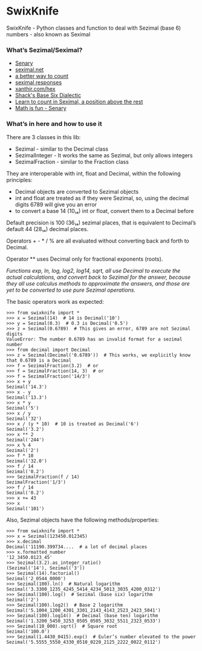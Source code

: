 # SwixKnife
SwixKnife - Python classes and function to deal with Sezimal (base 6) numbers - also known as Seximal
### What’s Sezimal/Seximal?
* [Senary](https://en.wikipedia.org/wiki/Senary)
* [seximal.net](https://www.seximal.net/)
* [a better way to count](https://www.youtube.com/watch?v=qID2B4MK7Y0)
* [seximal responses](https://www.youtube.com/watch?v=wXeX_XKSNlc)
* [xanthir.com/hex](https://xanthir.com/hex)
* [Shack's Base Six Dialectic](http://shacktoms.org/base-six/base-six.htm)
* [Learn to count in Seximal, a position above the rest](https://hackaday.com/2018/07/20/learn-to-count-in-seximal-its-a-position-above-the-rest/)
* [Math is fun - Senary](https://www.mathsisfun.com/definitions/senary.html)

### What’s in here and how to use it
There are 3 classes in this lib:
* Sezimal - similar to the Decimal class
* SezimalInteger - It works the same as Sezimal, but only allows integers
* SezimalFraction - similar to the Fraction class

They are interoperable with int, float and Decimal, within the following principles:
* Decimal objects are converted to Sezimal objects
* int and float are treated as if they were Sezimal, so, using the decimal digits 6789 will give you an error
* to convert a base 14 (10₁₄) int or float, convert them to a Decimal before

Default precision is 100 (36₁₄) sezimal places, that is equivalent to Decimal’s default 44 (28₁₄) decimal places.

Operators + - * / % are all evaluated without converting back and forth to Decimal.

Operator ** uses Decimal only for fractional exponents (roots).

*Functions exp, ln, log, log2, log14, sqrt, all use Decimal to execute the actual calculations, and convert back to Sezimal for the answer, because they all use calculus methods to approximate the answers, and those are yet to be converted to use pure Sezimal operations.*

The basic operators work as expected:

    >>> from swixknife import *
    >>> x = Sezimal(14)  # 14 is Decimal('10')
    >>> y = Sezimal(0.3)  # 0.3 is Decimal('0.5')
    >>> z = Sezimal(0.6789)  # This gives an error, 6789 are not Sezimal digits
    ValueError: The number 0.6789 has an invalid format for a sezimal number
    >>> from decimal import Decimal
    >>> z = Sezimal(Decimal('0.6789'))  # This works, we explicitly know that 0.6789 is a Decimal
    >>> f = SezimalFraction(3.2)  # or
    >>> f = SezimalFraction(14, 3)  # or
    >>> f = SezimalFraction('14/3')
    >>> x + y
    Sezimal('14.3')
    >>> x - y
    Sezimal('13.3')
    >>> x * y
    Sezimal('5')
    >>> x / y
    Sezimal('32')
    >>> x / (y * 10)  # 10 is treated as Decimal('6')
    Sezimal('3.2')
    >>> x ** 2
    Sezimal('244')
    >>> x % 4
    Sezimal('2')
    >>> f * 10
    Sezimal('32.0')
    >>> f / 14
    Sezimal('0.2')
    >>> SezimalFraction(f / 14)
    SezimalFraction('1/3')
    >>> f / 14
    Sezimal('0.2')
    >>> x += 43
    >>> x
    Sezimal('101')

Also, Sezimal objects have the following methods/properties:

    >>> from swixknife import *
    >>> x = Sezimal(123450.012345)
    >>> x.decimal
    Decimal('11190.399734....  # a lot of decimal places
    >>> x.formatted_number
    '12_3450.0123_45'
    >>> Sezimal(3.2).as_integer_ratio()
    (Sezimal('14'), Sezimal('3'))
    >>> Sezimal(14).factorial()
    Sezimal('2_0544_0000')
    >>> Sezimal(100).ln()  # Natural logarithm
    Sezimal('3.3300_1235_4245_5414_4234_5013_3035_4200_0312')
    >>> Sezimal(100).log()  # Sezimal (base six) logarithm
    Sezimal('2')
    >>> Sezimal(100).log2()  # Base 2 logarithm
    Sezimal('5.1004_1200_4301_3301_2143_4143_2523_2423_5041')
    >>> Sezimal(100).log14()  # Decimal (base ten) logarithm
    Sezimal('1.3200_5450_3253_0505_0505_3032_5511_2323_0533')
    >>> Sezimal(10_000).sqrt()  # Square root
    Sezimal('100.0')
    >>> Sezimal(1.4430_0415).exp()  # Euler’s number elevated to the power
    Sezimal('5.5555_5550_4330_0510_0220_2125_2222_0022_0112')
